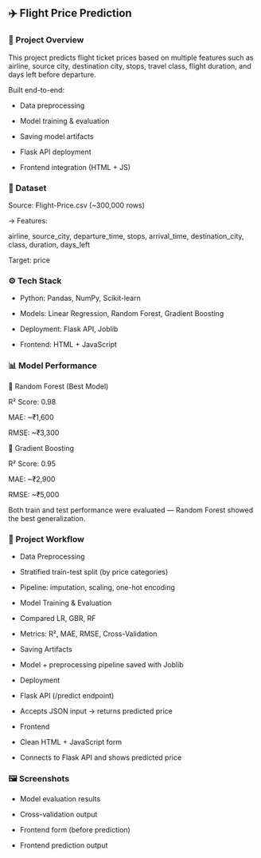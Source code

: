 ## ✈️ Flight Price Prediction
### 📌 Project Overview

This project predicts flight ticket prices based on multiple features such as airline, source city, destination city, stops, travel class, flight duration, and days left before departure.

Built end-to-end:

- Data preprocessing

- Model training & evaluation

- Saving model artifacts

- Flask API deployment

- Frontend integration (HTML + JS)

### 📂 Dataset

Source: Flight-Price.csv (~300,000 rows)

-> Features:

airline, source_city, departure_time, stops, arrival_time, destination_city, class, duration, days_left

Target: price

### ⚙️ Tech Stack

- Python: Pandas, NumPy, Scikit-learn

- Models: Linear Regression, Random Forest, Gradient Boosting

- Deployment: Flask API, Joblib

- Frontend: HTML + JavaScript

### 📊 Model Performance
🔹 Random Forest (Best Model)

R² Score: 0.98

MAE: ~₹1,600

RMSE: ~₹3,300

🔹 Gradient Boosting

R² Score: 0.95

MAE: ~₹2,900

RMSE: ~₹5,000

Both train and test performance were evaluated — Random Forest showed the best generalization.

### 🚀 Project Workflow

- Data Preprocessing

- Stratified train-test split (by price categories)

- Pipeline: imputation, scaling, one-hot encoding

- Model Training & Evaluation

- Compared LR, GBR, RF

- Metrics: R², MAE, RMSE, Cross-Validation

- Saving Artifacts

- Model + preprocessing pipeline saved with Joblib

- Deployment

- Flask API (/predict endpoint)

- Accepts JSON input → returns predicted price

- Frontend

- Clean HTML + JavaScript form

- Connects to Flask API and shows predicted price

### 🖼️ Screenshots

- Model evaluation results

- Cross-validation output

- Frontend form (before prediction)

- Frontend prediction output